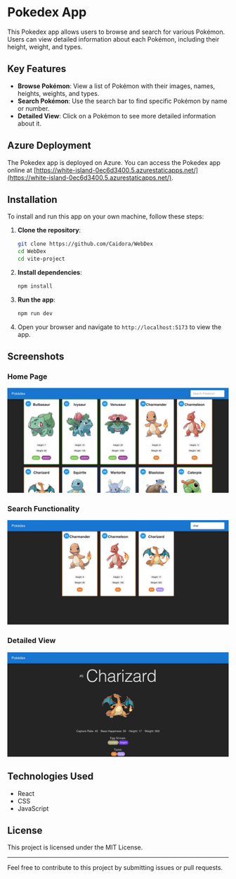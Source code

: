 # Pokedex App

This Pokedex app allows users to browse and search for various Pokémon. Users can view detailed information about each Pokémon, including their height, weight, and types.

## Key Features

- **Browse Pokémon**: View a list of Pokémon with their images, names, heights, weights, and types.
- **Search Pokémon**: Use the search bar to find specific Pokémon by name or number.
- **Detailed View**: Click on a Pokémon to see more detailed information about it.

## Azure Deployment

The Pokedex app is deployed on Azure. You can access the Pokedex app online at [https://white-island-0ec6d3400.5.azurestaticapps.net/](https://white-island-0ec6d3400.5.azurestaticapps.net/).
## Installation

To install and run this app on your own machine, follow these steps:

1. **Clone the repository**:
    ```sh
    git clone https://github.com/Caidora/WebDex
    cd WebDex
    cd vite-project
    ```

2. **Install dependencies**:
    ```sh
    npm install
    ```

3. **Run the app**:
    ```sh
    npm run dev
    ```

4. Open your browser and navigate to `http://localhost:5173` to view the app.

## Screenshots

### Home Page
![Home Page](homepage-screenshot.png)

### Search Functionality
![Search Functionality](search-screenshot.png)

### Detailed View
![Detailed View](detailedview-screenshot.png)

## Technologies Used

- React
- CSS
- JavaScript

## License

This project is licensed under the MIT License.

---

Feel free to contribute to this project by submitting issues or pull requests.
